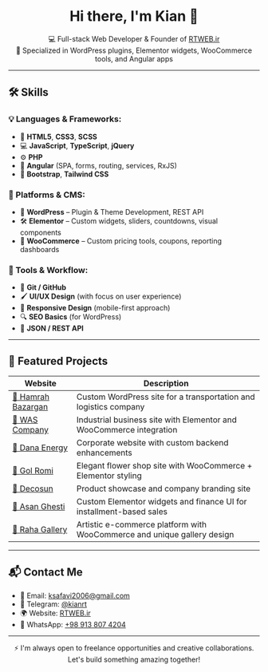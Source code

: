 <h1 align="center">Hi there, I'm Kian 👋</h1>

<p align="center">
  💻 Full-stack Web Developer & Founder of <a href="https://rtweb.ir" target="_blank">RTWEB.ir</a><br>
  🚀 Specialized in WordPress plugins, Elementor widgets, WooCommerce tools, and Angular apps
</p>

---

## 🛠️ Skills

### 💡 Languages & Frameworks:
- 🧱 **HTML5**, **CSS3**, **SCSS**
- 💻 **JavaScript**, **TypeScript**, **jQuery**
- ⚙️ **PHP**
- 🚀 **Angular** (SPA, forms, routing, services, RxJS)
- 🎨 **Bootstrap**, **Tailwind CSS**

### 🧩 Platforms & CMS:
- 🧠 **WordPress** – Plugin & Theme Development, REST API
- 🛠️ **Elementor** – Custom widgets, sliders, countdowns, visual components
- 🛒 **WooCommerce** – Custom pricing tools, coupons, reporting dashboards

### 🧠 Tools & Workflow:
- 🔧 **Git / GitHub**
- 🖌️ **UI/UX Design** (with focus on user experience)
- 📱 **Responsive Design** (mobile-first approach)
- 🔍 **SEO Basics** (for WordPress)
- 🔗 **JSON / REST API**

---

## 📂 Featured Projects

| Website | Description |
|--------|-------------|
| [🔗 Hamrah Bazargan](https://hamrahbazargan.com) | Custom WordPress site for a transportation and logistics company |
| [🔗 WAS Company](https://was-co.ir) | Industrial business site with Elementor and WooCommerce integration |
| [🔗 Dana Energy](https://danaenergy.com) | Corporate website with custom backend enhancements |
| [🔗 Gol Romi](https://golromi.ir) | Elegant flower shop site with WooCommerce + Elementor styling |
| [🔗 Decosun](https://decosun.co) | Product showcase and company branding site |
| [🔗 Asan Ghesti](https://asanghesti.com) | Custom Elementor widgets and finance UI for installment-based sales |
| [🔗 Raha Gallery](https://rahagalleri.ir) | Artistic e-commerce platform with WooCommerce and unique gallery design |

---

## 📬 Contact Me

- 📧 Email: [ksafavi2006@gmail.com](mailto:ksafavi2006@gmail.com)  
- 💬 Telegram: [@kianrt](https://t.me/itsdemon1979)  
- 🌍 Website: [RTWEB.ir](https://rtweb.ir)  
- 📱 WhatsApp: [+98 913 807 4204](https://wa.me/989138074204)

---

<p align="center">
  ⚡ I'm always open to freelance opportunities and creative collaborations. <br>
  Let's build something amazing together!
</p>
